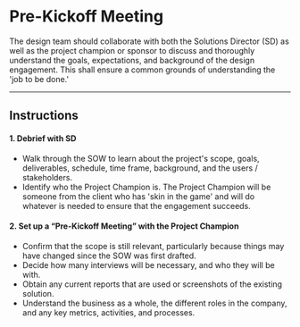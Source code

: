 # Pre-Kickoff Meeting

The design team should collaborate with both the Solutions Director (SD) as well as the project champion or sponsor to discuss and thoroughly understand the goals, expectations, and background of the design engagement. This shall ensure a common grounds of understanding the 'job to be done.'

---

## Instructions

#### 1. Debrief with SD
* Walk through the SOW to learn about the project's scope, goals, deliverables, schedule, time frame, background, and the users / stakeholders.
* Identify who the Project Champion is. The Project Champion will be someone from the client who has 'skin in the game' and will do whatever is needed to ensure that the engagement succeeds.

#### 2. Set up a “Pre-Kickoff Meeting” with the Project Champion
* Confirm that the scope is still relevant, particularly because things may have changed since the SOW was first drafted.
* Decide how many interviews will be necessary, and who they will be with.
* Obtain any current reports that are used or screenshots of the existing solution. 
* Understand the business as a whole, the different roles in the company, and any key metrics, activities, and processes.
